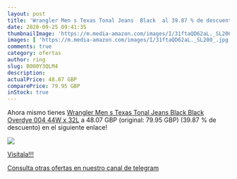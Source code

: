```yaml
---
layout: post
title: 'Wrangler Men s Texas Tonal Jeans  Black  al 39.87 % de descuento'
date: 2020-09-25 09:41:35
thumbnailImage: 'https://m.media-amazon.com/images/I/31ftaQD62aL._SL200_.jpg'
images: [ 'https://m.media-amazon.com/images/I/31ftaQD62aL._SL200_.jpg' ]
comments: true
category: ofertas
author: ring
slug: B000Y3QLM4
description:
actualPrice: 48.07 GBP
comparePrice: 79.95 GBP
inStock: true
---
```


Ahora mismo tienes [Wrangler Men s Texas Tonal Jeans  Black  Black Overdye 004   44W x 32L](https://www.amazon.com/dp/B000Y3QLM4/?tag=redken08-20) a 48.07 GBP (original: 79.95 GBP) (39.87 %  de descuento) en el siguiente enlace!

[![](https://m.media-amazon.com/images/I/31ftaQD62aL._SL200_.jpg)](https://www.amazon.com/dp/B000Y3QLM4/?tag=redken08-20)

[Visítala!!!](https://www.amazon.com/dp/B000Y3QLM4/?tag=redken08-20)

[Consulta otras ofertas en nuestro canal de telegram](https://t.me/s/ofertas25)
